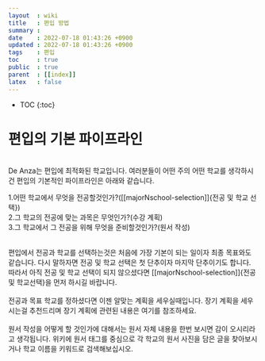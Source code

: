 ```yaml
---
layout  : wiki
title   : 편입 방법
summary :
date    : 2022-07-18 01:43:26 +0900
updated : 2022-07-18 01:43:26 +0900
tags    : 편입
toc     : true
public  : true
parent  : [[index]]
latex   : false
---
```

* TOC
{:toc}

# 편입의 기본 파이프라인
<br/>
De Anza는 편입에 최적화된 학교입니다. 여러분들이 어떤 주의 어떤 학교를 생각하시건 편입의 기본적인 파이프라인은 아래와 같습니다.  <br/>

1.어떤 학교에서 무엇을 전공할것인가?([[majorNschool-selection]]{전공 및 학교 선택})  
2.그 학교의 전공에 맞는 과목은 무엇인가?(수강 계획)  
3.그 학교에서 그 전공을 위해 무엇을 준비할것인가?(원서 작성)  
<br/>

편입에서 전공과 학교를 선택하는것은 처음에 가장 기본이 되는 일이자 최종 목표와도 같습니다. 다시 말하자면 전공 및 학교 선택은 첫 단추이자 마지막 단추이기도 합니다. 따라서 아직 전공 및 학교 선택이 되지 않으셨다면 [[majorNschool-selection]]{전공 및 학교선택}을 먼저 하시길 바랍니다.  
<br/>
전공과 목표 학교를 정하셨다면 이젠 알맞는 계획을 세우실때입니다. 장기 계획을 세우시는걸 추천드리며 장기 계획에 관련된 내용은 여기를 참조하세요.  
<br/>
원서 작성을 어떻게 할 것인가에 대해서는 원서 자체 내용을 한번 보시면 감이 오시리라고 생각됩니다. 위키에 원서 태그를 중심으로 각 학교의 원서 사진을 담은 글을 찾아보시거나 학교 이름을 키워드로 검색해보십시오.


